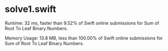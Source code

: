 # solve1.swift

Runtime: 32 ms, faster than 9.52% of Swift online submissions for Sum of Root To Leaf Binary Numbers.

Memory Usage: 13.8 MB, less than 100.00% of Swift online submissions for Sum of Root To Leaf Binary Numbers.
